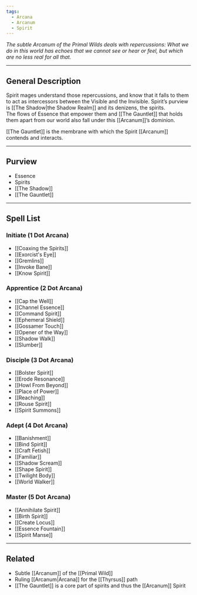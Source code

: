 ```yaml
---
tags:
  - Arcana
  - Arcanum
  - Spirit
---
```


_The subtle Arcanum of the Primal Wilds deals with repercussions: What we do in this world has echoes that we cannot see or hear or feel, but which are no less real for all that._

---

## General Description

Spirit mages understand those repercussions, and know that it falls to them to act as intercessors between the Visible and the Invisible. Spirit’s purview is [[The Shadow|the Shadow Realm]] and its denizens, the spirits.\
The flows of Essence that empower them and [[The Gauntlet]] that holds them apart from our world also fall under this [[Arcanum]]’s dominion.

[[The Gauntlet]] is the membrane with which the Spirit [[Arcanum]] contends and interacts.

---

## Purview

- Essence
- Spirits
- [[The Shadow]]
- [[The Gauntlet]]

---

## Spell List

### Initiate (1 Dot Arcana)

- [[Coaxing the Spirits]]
- [[Exorcist's Eye]]
- [[Gremlins]]
- [[Invoke Bane]]
- [[Know Spirit]]

### Apprentice (2 Dot Arcana)

- [[Cap the Well]]
- [[Channel Essence]]
- [[Command Spirit]]
- [[Ephemeral Shield]]
- [[Gossamer Touch]]
- [[Opener of the Way]]
- [[Shadow Walk]]
- [[Slumber]]

### Disciple (3 Dot Arcana)

- [[Bolster Spirit]]
- [[Erode Resonance]]
- [[Howl From Beyond]]
- [[Place of Power]]
- [[Reaching]]
- [[Rouse Spirit]]
- [[Spirit Summons]]

### Adept (4 Dot Arcana)

- [[Banishment]]
- [[Bind Spirit]]
- [[Craft Fetish]]
- [[Familiar]]
- [[Shadow Scream]]
- [[Shape Spirit]]
- [[Twilight Body]]
- [[World Walker]]

### Master (5 Dot Arcana)

- [[Annihilate Spirit]]
- [[Birth Spirit]]
- [[Create Locus]]
- [[Essence Fountain]]
- [[Spirit Manse]]

---

## Related

- Subtle [[Arcanum]] of the [[Primal Wild]]
- Ruling [[Arcanum|Arcana]] for the [[Thyrsus]] path
- [[The Gauntlet]] is a core part of spirits and thus the [[Arcanum]] Spirit